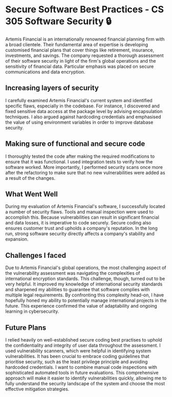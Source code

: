 # Secure Software Best Practices - CS 305 Software Security 🔒
Artemis Financial is an internationally renowned financial planning firm with a broad clientele. Their fundamental area of expertise is developing customised financial plans that cover things like retirement, insurance, investments, and savings. The company requested a thorough assessment of their software security in light of the firm's global operations and the sensitivity of financial data. Particular emphasis was placed on secure communications and data encryption.

## Increasing layers of security
I carefully examined Artemis Financial's current system and identified specific flaws, especially in the codebase. For instance, I discovered and fixed sensitive data access at the package level by advising encapsulation techniques. I also argued against hardcoding credentials and emphasised the value of using environment variables in order to improve database security.

## Making sure of functional and secure code
I thoroughly tested the code after making the required modifications to ensure that it was functional. I used integration tests to verify how the software worked. More importantly, I performed security scans once more after the refactoring to make sure that no new vulnerabilities were added as a result of the changes.


## What Went Well
During my evaluation of Artemis Financial's software, I successfully located a number of security flaws. Tools and manual inspection were used to accomplish this. Because vulnerabilities can result in significant financial and data losses, it is imperative to code securely. Secure coding also ensures customer trust and upholds a company's reputation. In the long run, strong software security directly affects a company's stability and expansion.

## Challenges I faced
Due to Artemis Financial's global operations, the most challenging aspect of the vulnerability assessment was navigating the complexities of international encryption standards. This challenge, though, turned out to be very helpful. It improved my knowledge of international security standards and sharpened my abilities to guarantee that software complies with multiple legal requirements. By confronting this complexity head-on, I have hopefully honed my ability to potentially manage international projects in the future. This experience confirmed the value of adaptability and ongoing learning in cybersecurity.

## Future Plans
I relied heavily on well-established secure coding best practises to uphold the confidentiality and integrity of user data throughout the assessment. I used vulnerability scanners, which were helpful in identifying system vulnerabilities. It has been crucial to embrace coding guidelines that prioritise security, such as the least privilege principle and avoiding hardcoded credentials. I want to combine manual code inspections with sophisticated automated tools in future evaluations. This comprehensive approach will make it easier to identify vulnerabilities quickly, allowing me to fully understand the security landscape of the system and choose the most effective mitigation strategies.


